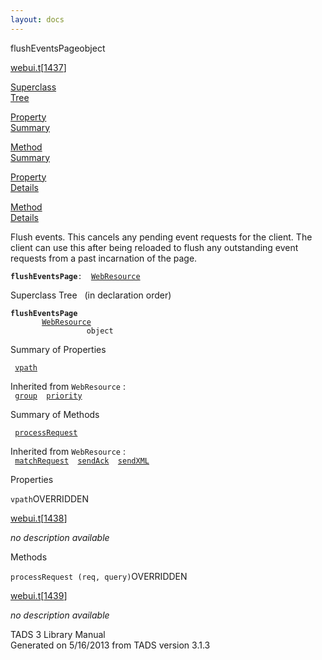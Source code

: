 ```yaml
---
layout: docs
---
```

<span class="title">flushEventsPage</span><span class="type">object</span>

[webui.t](../file/webui.t.html)\[[1437](../source/webui.t.html#1437)\]

[Superclass  
Tree](#_SuperClassTree_)

[Property  
Summary](#_PropSummary_)

[Method  
Summary](#_MethodSummary_)

[Property  
Details](#_Properties_)

[Method  
Details](#_Methods_)

<div class="fdesc">

Flush events. This cancels any pending event requests for the client.
The client can use this after being reloaded to flush any outstanding
event requests from a past incarnation of the page.

**`flushEventsPage`**` :   `[`WebResource`](../object/WebResource.html)

</div>

<span id="_SuperClassTree_"></span>

<div class="mjhd">

<span class="hdln">Superclass Tree</span>   (in declaration order)

</div>

**`flushEventsPage`**  
`         `[`WebResource`](../object/WebResource.html)  
`                 object`  
<span id="_PropSummary_"></span>

<div class="mjhd">

<span class="hdln">Summary of Properties</span>  

</div>

` `[`vpath`](#vpath)`  `

Inherited from `WebResource` :  
` `[`group`](../object/WebResource.html#group)`  `[`priority`](../object/WebResource.html#priority)`  `

<span id="_MethodSummary_"></span>

<div class="mjhd">

<span class="hdln">Summary of Methods</span>  

</div>

` `[`processRequest`](#processRequest)`  `

Inherited from `WebResource` :  
` `[`matchRequest`](../object/WebResource.html#matchRequest)`  `[`sendAck`](../object/WebResource.html#sendAck)`  `[`sendXML`](../object/WebResource.html#sendXML)`  `

<span id="_Properties_"></span>

<div class="mjhd">

<span class="hdln">Properties</span>  

</div>

<span id="vpath"></span>

`vpath`<span class="rem">OVERRIDDEN</span>

[webui.t](../file/webui.t.html)\[[1438](../source/webui.t.html#1438)\]

<div class="desc">

*no description available*

</div>

<span id="_Methods_"></span>

<div class="mjhd">

<span class="hdln">Methods</span>  

</div>

<span id="processRequest"></span>

`processRequest (req, query)`<span class="rem">OVERRIDDEN</span>

[webui.t](../file/webui.t.html)\[[1439](../source/webui.t.html#1439)\]

<div class="desc">

*no description available*

</div>

<div class="ftr">

TADS 3 Library Manual  
Generated on 5/16/2013 from TADS version 3.1.3

</div>

